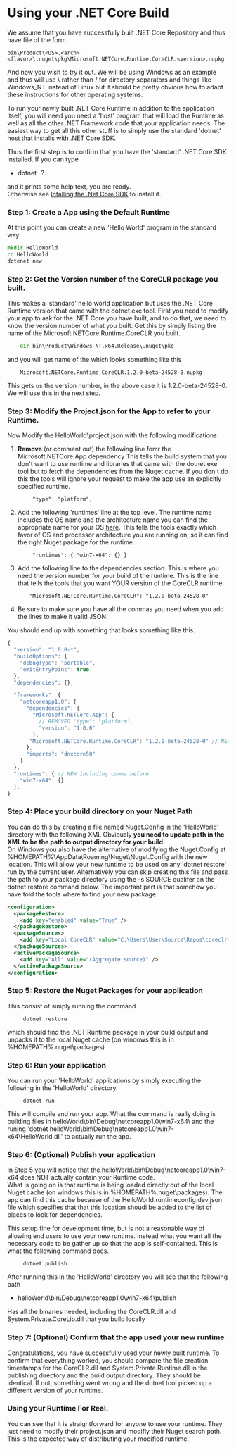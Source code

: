 
# Using your .NET Core Build

We assume that you have successfully built .NET Core Repository and thus have file of the form  

    bin\Product\<OS>.<arch>.<flavor>\.nuget\pkg\Microsoft.NETCore.Runtime.CoreCLR.<version>.nupkg

And now you wish to try it out.  We will be using Windows as an example and thus will use \ rather
than / for directory separators and things like Windows_NT instead of Linux but it should be
pretty obvious how to adapt these instructions for other operating systems.  

To run your newly built .NET Core Runtime in addition to the application itself, you will need
you need a 'host' program that will load the Runtime as well as all the other .NET Framework code
that your application needs.   The easiest way to get all this other stuff is to simply use the 
standard 'dotnet' host that installs with .NET Core SDK. 

Thus the first step is to confirm that you have the 'standard' .NET Core SDK installed.  If 
you can type

* dotnet -?

and it prints some help text, you are ready.  
Otherwise see [Intalling the .Net Core SDK](https://www.microsoft.com/net/core) to install it.

### Step 1: Create a App using the Default Runtime
At this point you can create a new 'Hello World' program in the standard way. 

```bat
mkdir HelloWorld
cd HelloWorld
dotenet new 
```

### Step 2: Get the Version number of the CoreCLR package you built.   

This makes a 'standard' hello world application but uses the .NET Core Runtime version that
came with the dotnet.exe tool.   First you need to modify your app to ask for the .NET Core
you have built, and to do that, we need to know the version number of what you built.  Get
this by simply listing the name of the Microsoft.NETCore.Runtime.CoreCLR you built. 

```bat
    dir bin\Product\Windows_NT.x64.Release\.nuget\pkg
```

and you will get name of the which looks something like this

```
    Microsoft.NETCore.Runtime.CoreCLR.1.2.0-beta-24528-0.nupkg
```

This gets us the version number, in the above case it is 1.2.0-beta-24528-0.   We will 
use this in the next step.   

### Step 3: Modify the Project.json for the App to refer to your Runtime.     

Now Modify the HelloWorld\project.json with the following modifications

1. **Remove** (or comment out) the following line fomr the Microsoft.NETCore.App dependency 
This tells the build system that you don't want to use runtime and libraries that came with
the dotnet.exe tool but to fetch the dependencies from the Nuget cache.  If you don't do this
the tools will ignore your request to make the app use an explicitly specified runtime.   
```
        "type": "platform",
``` 
2. Add the following 'runtimes' line at the top level.  The runtime name includes the OS name and the architecture name
you can find the appropriate name for your OS [here](https://github.com/dotnet/core-docs/blob/master/docs/core/rid-catalog.md).
This tells the tools exactly which favor of OS and processor architecture you are running on, so it can find the right
Nuget package for the runtime.    
```
        "runtimes": { "win7-x64": {} }
```
3. Add the following line to the dependencies section.  This is where you need the version number 
for your build of the runtime.
This is the line that tells the tools that you want YOUR version of the CoreCLR runtime.    
```
       "Microsoft.NETCore.Runtime.CoreCLR": "1.2.0-beta-24528-0"
```
4. Be sure to make sure you have all the commas you need when you add the lines to make it valid JSON.  

You should end up with something that looks something like this.  

```javascript
{
  "version": "1.0.0-*",
  "buildOptions": {
    "debugType": "portable",
    "emitEntryPoint": true
  },
  "dependencies": {},

  "frameworks": {
    "netcoreapp1.0": {
      "dependencies": {
        "Microsoft.NETCore.App": {
          // REMOVED "type": "platform",
          "version": "1.0.0"
        },
       "Microsoft.NETCore.Runtime.CoreCLR": "1.2.0-beta-24528-0" // NEW, including comma before
      },
      "imports": "dnxcore50"
    }
  },
  "runtimes": { // NEW including comma before.  
    "win7-x64": {}
  },
}
```

### Step 4: Place your build directory on your Nuget Path

You can do this by creating a file named Nuget.Config in the 'HelloWorld' directory with the following XML 
Obviously **you need to update path in the XML to be the path to output directory for your build**.   
On Windows you also have the alternative of modifying the Nuget.Config 
at %HOMEPATH%\AppData\Roaming\Nuget\Nuget.Config with the new location.   This will allow your new 
runtime to be used on any 'dotnet restore' run by the current user. 
Alternatively you can skip creating this file and pass the path to your package directory using 
the -s SOURCE qualifer on the dotnet restore command below.   The important part is that somehow 
you have told the tools where to find your new package.  

```xml
<configuration>
  <packageRestore>
    <add key="enabled" value="True" />
  </packageRestore>
  <packageSources>
    <add key="Local CoreCLR" value="C:\Users\User\Source\Repos\coreclr-vancem\bin\Product\Windows_NT.x64.Release\.nuget\pkg" /> 
  </packageSources>
  <activePackageSource>
    <add key="All" value="(Aggregate source)" />
  </activePackageSource>
</configuration>
```

### Step 5: Restore the Nuget Packages for your application

This consist of simply running the command
```
     dotnet restore 
```
which should find the .NET Runtime package in your build output and unpacks it to the local Nuget cache (on windows this is in %HOMEPATH%\.nuget\packages) 


### Step 6: Run your application 

You can run your 'HelloWorld' applications by simply executing the following in the 'HelloWorld' directory.  

```
     dotnet run 
```
This will compile and run your app.   What the command is really doing is building files in helloWorld\bin\Debug\netcoreapp1.0\win7-x64\ 
and the runing 'dotnet helloWorld\bin\Debug\netcoreapp1.0\win7-x64\HelloWorld.dll' to actually run the app. 

### Step 6: (Optional) Publish your application

In Step 5 you will notice that the helloWorld\bin\Debug\netcoreapp1.0\win7-x64 does NOT actually contain your Runtime code.  
What is going on is that runtime is being loaded directly out of the local Nuget cache (on windows this is in %HOMEPATH%\.nuget\packages).
The app can find this cache because of the HelloWorld.runtimeconfig.dev.json file which specifies that that this location shoudl be
added to the list of places to look for dependencies.     

This setup fine for development time, but is not a reasonable way of allowing end users to use your new runtime.   Instead what
you want all the necessary code to be gather up so that the app is self-contained.   This is what the following command does. 
```
     dotnet publish 
```
After running this in the 'HelloWorld' directory you will see that the following path

* helloWorld\bin\Debug\netcoreapp1.0\win7-x64\publish

Has all the binaries needed, including the CoreCLR.dll and System.Private.CoreLib.dll that you build locally

### Step 7: (Optional) Confirm that the app used your new runtime

Congratulations, you have successfully used your newly built runtime.   To confirm that everything worked, you 
should compare the file creation timestamps for the CoreCLR.dll and System.Private.Runtime.dll in the publishing
directory and the build output directory.  They should be identical.   If not, something went wrong and the
dotnet tool picked up a different version of your runtime.  

### Using your Runtime For Real.  

You can see that it is straightforward for anyone to use your runtime.  They just need to modify their project.json 
and modifiy their Nuget search path.   This is the expected way of distributing your modified runtime.  
